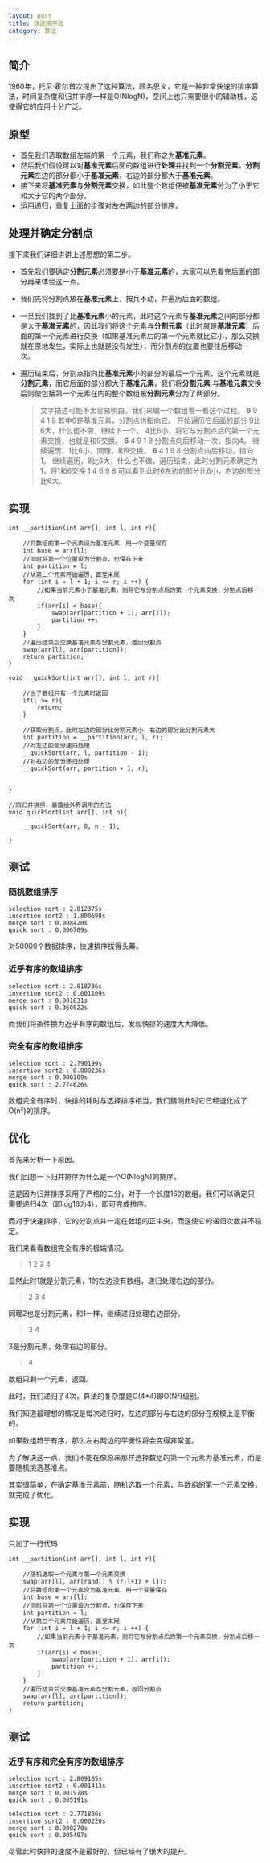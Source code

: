 ```yaml
---
layout: post
title: 快速排序法
category: 算法
---
```


## 简介

1960年，托尼·霍尔首次提出了这种算法，顾名思义，它是一种非常快速的排序算法，时间复杂度和归并排序一样是O(NlogN)，空间上也只需要很小的辅助栈，这使得它的应用十分广泛。

## 原型

+ 首先我们选取数组左端的第一个元素，我们称之为**基准元素**。
+ 然后我们假设可以对**基准元素**后面的数组进行**处理**并找到一个**分割元素**，**分割元素**左边的部分都小于**基准元素**，右边的部分都大于**基准元素**。
+ 接下来将**基准元素**与**分割元素**交换，如此整个数组便被**基准元素**分为了小于它和大于它的两个部分。
+ 运用递归，重复上面的步骤对左右两边的部分排序。

## 处理并确定分割点

接下来我们详细讲讲上述思想的第二步。

+ 首先我们要确定**分割元素**必须要是小于**基准元素**的，大家可以先看完后面的部分再来体会这一点。
+ 我们先将分割点放在**基准元素**上，按兵不动，并遍历后面的数组。
+ 一旦我们找到了比**基准元素**小的元素，此时这个元素与**基准元素**之间的部分都是大于**基准元素**的，因此我们将这个元素与**分割元素**（此时就是**基准元素**）后面的第一个元素进行交换（如果基准元素后的第一个元素就比它小，那么交换就在原地发生，实际上也就是没有发生），而分割点的位置也要往后移动一次。
+ 遍历结束后，分割点指向比**基准元素**小的部分的最后一个元素，这个元素就是**分割元素**，而它后面的部分都大于**基准元素**，我们将**分割元素**
与**基准元素**交换后则使包括第一个元素在内的整个数组被**分割元素**分为了两部分。
  
  > 文字描述可能不太容易明白，我们来编一个数组看一看这个过程。
   **6** 9 4 1 8
   其中6是基准元素，分割点也指向它。
   开始遍历它后面的部分
   9比6大，什么也不做，继续下一个。
   4比6小，将它与分割点后的第一个元素交换，也就是和9交换。
   **6** 4 9 1 8
   分割点向后移动一次，指向4。
   继续遍历，1比6小，同理，和9交换。
   **6** 4 1 9 8
   分割点向后移动，指向1。
   继续遍历，8比6大，什么也不做，遍历结束，此时分割元素确定为1，将1和6交换
   1 4 6 9 8
   可以看到此时6左边的部分比6小，右边的部分比6大。

## 实现

```
int __partition(int arr[], int l, int r){

    //将数组的第一个元素设为基准元素，用一个变量保存
    int base = arr[l];
    //同时将第一个位置设为分割点，也保存下来
    int partition = l;
    //从第二个元素开始遍历，直至末尾
    for (int i = l + 1; i <= r; i ++) {
        //如果当前元素小于基准元素，则将它与分割点后的第一个元素交换，分割点后移一次
        if(arr[i] < base){
            swap(arr[partition + 1], arr[i]);
            partition ++;
        }
    }
    //遍历结束后交换基准元素与分割元素，返回分割点
    swap(arr[l], arr[partition]);
    return partition;
}

void __quickSort(int arr[], int l, int r){

    //当子数组只有一个元素时返回
    if(l >= r){
        return;
    }

    //获取分割点，此时左边的部分比分割元素小，右边的部分比分割元素大
    int partition = __partition(arr, l, r);
    //对左边的部分递归处理
    __quickSort(arr, l, partition - 1);
    //对右边的部分递归处理
    __quickSort(arr, partition + 1, r);


}

//同归并排序，暴露给外界调用的方法
void quickSort(int arr[], int n){

    __quickSort(arr, 0, n - 1);

}

```

## 测试

### 随机数组排序

```
selection sort : 2.812375s
insertion sort2 : 1.800698s
merge sort : 0.008420s
quick sort : 0.006709s
```

对50000个数据排序，快速排序拔得头筹。

### 近乎有序的数组排序

```
selection sort : 2.818736s
insertion sort2 : 0.001109s
merge sort : 0.001831s
quick sort : 0.360822s
```

而我们将条件换为近乎有序的数组后，发现快排的速度大大降低。

### 完全有序的数组排序

```
selection sort : 2.790199s
insertion sort2 : 0.000236s
merge sort : 0.000309s
quick sort : 2.774626s
```

数组完全有序时，快排的耗时与选择排序相当，我们猜测此时它已经退化成了O(n²)的排序。

## 优化

首先来分析一下原因。

我们回想一下归并排序为什么是一个O(NlogN)的排序，

这是因为归并排序采用了严格的二分，对于一个长度16的数组，我们可以确定只需要递归4次（即log16为4），即可完成排序。

而对于快速排序，它的分割点并一定在数组的正中央，而这使它的递归次数并不稳定。

我们来看看数组完全有序的极端情况。

> 1 2 3 4

显然此时1就是分割元素，1的左边没有数组，递归处理右边的部分。

> 2 3 4

同理2也是分割元素，和1一样，继续递归处理右边部分。

> 3 4

3是分割元素，处理右边的部分。

> 4 

数组只剩一个元素，返回。

此时，我们递归了4次，算法的复杂度是O(4*4)即O(N²)级别。

我们知道最理想的情况是每次递归时，左边的部分与右边的部分在规模上是平衡的。

如果数组趋于有序，那么左右两边的平衡性将会变得非常差。

为了解决这一点，我们不能在像原来那样选择数组的第一个元素为基准元素，而是要随机挑选基准点。

其实很简单，在确定基准元素前，随机选取一个元素，与数组的第一个元素交换，就完成了优化。

## 实现

只加了一行代码

```
int __partition(int arr[], int l, int r){

    //随机选取一个元素与第一个元素交换
    swap(arr[l], arr[rand() % (r-l+1) + l]);
    //将数组的第一个元素设为基准元素，用一个变量保存
    int base = arr[l];
    //同时将第一个位置设为分割点，也保存下来
    int partition = l;
    //从第二个元素开始遍历，直至末尾
    for (int i = l + 1; i <= r; i ++) {
        //如果当前元素小于基准元素，则将它与分割点后的第一个元素交换，分割点后移一次
        if(arr[i] < base){
            swap(arr[partition + 1], arr[i]);
            partition ++;
        }
    }
    //遍历结束后交换基准元素与分割元素，返回分割点
    swap(arr[l], arr[partition]);
    return partition;
}

```

## 测试

### 近乎有序和完全有序的数组排序

```
selection sort : 2.809105s
insertion sort2 : 0.001413s
merge sort : 0.001978s
quick sort : 0.005191s
```

```
selection sort : 2.771836s
insertion sort2 : 0.000220s
merge sort : 0.000270s
quick sort : 0.005497s
```

尽管此时快排的速度不是最好的，但已经有了很大的提升。


